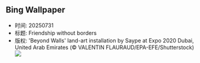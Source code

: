 ## Bing Wallpaper
- 时间: 20250731
- 标题: Friendship without borders
- 版权: 'Beyond Walls' land-art installation by Saype at Expo 2020 Dubai, United Arab Emirates (© VALENTIN FLAURAUD/EPA-EFE/Shutterstock)
![](https://cn.bing.com/th?id=OHR.SaypeDubai_EN-US5078679271_UHD.jpg&rf=LaDigue_UHD.jpg&pid=hp&w=3840&h=2160&rs=1&c=4)

